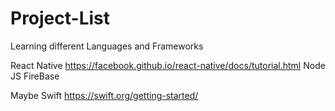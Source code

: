 # Project-List

Learning different Languages and Frameworks 

React Native 
  https://facebook.github.io/react-native/docs/tutorial.html
Node JS
FireBase

Maybe
Swift
https://swift.org/getting-started/
